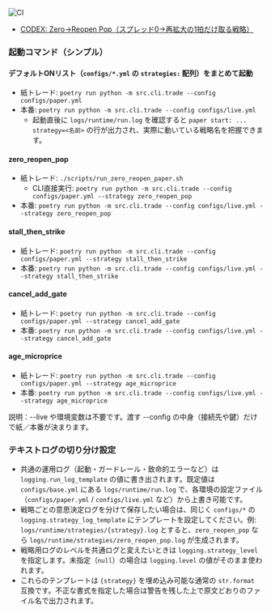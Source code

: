 ![CI](https://github.com/yoyowasa/BFMMBOT/actions/workflows/ci.yml/badge.svg)

- [CODEX: Zero→Reopen Pop（スプレッド0→再拡大の1拍だけ取る戦略）](docs/CODEX_ZERO_REOPEN_POP.md)  <!-- 何をするか：戦略の詳細仕様と運用ワークフローの導線 -->

### 起動コマンド（シンプル）

#### デフォルトONリスト（`configs/*.yml` の `strategies:` 配列）をまとめて起動
- 紙トレード: `poetry run python -m src.cli.trade --config configs/paper.yml`
- 本番: `poetry run python -m src.cli.trade --config configs/live.yml`
  - 起動直後に `logs/runtime/run.log` を確認すると `paper start: ... strategy=<名前>` の行が出力され、実際に動いている戦略名を把握できます。

#### zero_reopen_pop
- 紙トレード: `./scripts/run_zero_reopen_paper.sh`
  - CLI直接実行: `poetry run python -m src.cli.trade --config configs/paper.yml --strategy zero_reopen_pop`
- 本番: `poetry run python -m src.cli.trade --config configs/live.yml --strategy zero_reopen_pop`

#### stall_then_strike
- 紙トレード: `poetry run python -m src.cli.trade --config configs/paper.yml --strategy stall_then_strike`
- 本番: `poetry run python -m src.cli.trade --config configs/live.yml --strategy stall_then_strike`

#### cancel_add_gate
- 紙トレード: `poetry run python -m src.cli.trade --config configs/paper.yml --strategy cancel_add_gate`
- 本番: `poetry run python -m src.cli.trade --config configs/live.yml --strategy cancel_add_gate`

#### age_microprice
- 紙トレード: `poetry run python -m src.cli.trade --config configs/paper.yml --strategy age_microprice`
- 本番: `poetry run python -m src.cli.trade --config configs/live.yml --strategy age_microprice`

説明：--live や環境変数は不要です。渡す --config の中身（接続先や鍵）だけで紙／本番が決まります。

### テキストログの切り分け設定

- 共通の運用ログ（起動・ガードレール・致命的エラーなど）は `logging.run_log_template` の値に書き出されます。既定値は `configs/base.yml` にある `logs/runtime/run.log` で、各環境の設定ファイル（`configs/paper.yml` / `configs/live.yml` など）から上書き可能です。
- 戦略ごとの意思決定ログを分けて保存したい場合は、同じく `configs/*` の `logging.strategy_log_template` にテンプレートを設定してください。例: `logs/runtime/strategies/{strategy}.log` とすると、`zero_reopen_pop` なら `logs/runtime/strategies/zero_reopen_pop.log` が生成されます。
- 戦略用ログのレベルを共通ログと変えたいときは `logging.strategy_level` を指定します。未指定（`null`）の場合は `logging.level` の値がそのまま使われます。
- これらのテンプレートは `{strategy}` を埋め込み可能な通常の `str.format` 互換です。不正な書式を指定した場合は警告を残した上で原文どおりのファイル名で出力されます。
